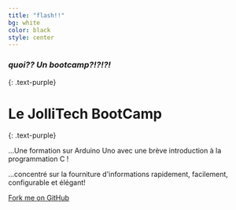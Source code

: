 ```yaml
---
title: "flash!!"
bg: white
color: black
style: center
---
```


### *quoi?? Un bootcamp?!?!?!*
{: .text-purple}

<span class="fa-stack subtlecircle" style="font-size:100px; background:rgba(255,166,0,0.1)">
  <i class="fa fa-circle fa-stack-2x text-white"></i>
  <i class="fa fa-bicycle fa-stack-1x text-orange"></i>
</span>

# Le JolliTech BootCamp
{: .text-purple}


…Une formation sur Arduino Uno avec une brève introduction à la programmation C !

...concentré sur la fourniture d'informations rapidement, facilement, configurable et élégant! 

<span id="forkongithub">
  <a href="{{ site.source_link }}" class="bg-blue">
    Fork me on GitHub
  </a>
</span>
